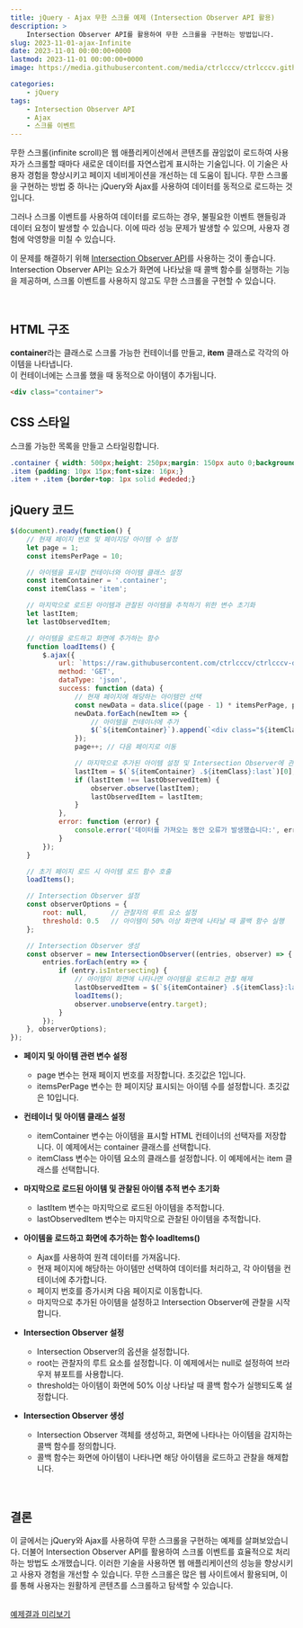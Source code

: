 ```yaml
---
title: jQuery - Ajax 무한 스크롤 예제 (Intersection Observer API 활용)
description: >  
    Intersection Observer API를 활용하여 무한 스크롤을 구현하는 방법입니다.
slug: 2023-11-01-ajax-Infinite
date: 2023-11-01 00:00:00+0000
lastmod: 2023-11-01 00:00:00+0000
image: https://media.githubusercontent.com/media/ctrlcccv/ctrlcccv.github.io/master/assets/img/post/2023-11-01-ajax-Infinite.webp

categories:
    - jQuery
tags:
    - Intersection Observer API
    - Ajax
    - 스크롤 이벤트
---
```

무한 스크롤(infinite scroll)은 웹 애플리케이션에서 콘텐츠를 끊임없이 로드하여 사용자가 스크롤할 때마다 새로운 데이터를 자연스럽게 표시하는 기술입니다. 이 기술은 사용자 경험을 향상시키고 페이지 네비게이션을 개선하는 데 도움이 됩니다. 무한 스크롤을 구현하는 방법 중 하나는 jQuery와 Ajax를 사용하여 데이터를 동적으로 로드하는 것입니다.



<ins class="adsbygoogle"
     style="display:block; text-align:center;"
     data-ad-layout="in-article"
     data-ad-format="fluid"
     data-ad-client="ca-pub-8535540836842352"
     data-ad-slot="2974559225"></ins>
<script>
     (adsbygoogle = window.adsbygoogle || []).push({});
</script>


그러나 스크롤 이벤트를 사용하여 데이터를 로드하는 경우, 불필요한 이벤트 핸들링과 데이터 요청이 발생할 수 있습니다. 이에 따라 성능 문제가 발생할 수 있으며, 사용자 경험에 악영향을 미칠 수 있습니다.

이 문제를 해결하기 위해 [Intersection Observer API](https://developer.mozilla.org/en-US/docs/Web/API/Intersection_Observer_API)를 사용하는 것이 좋습니다. Intersection Observer API는 요소가 화면에 나타났을 때 콜백 함수를 실행하는 기능을 제공하며, 스크롤 이벤트를 사용하지 않고도 무한 스크롤을 구현할 수 있습니다.  

<br>

## HTML 구조
**container**라는 클래스로 스크롤 가능한 컨테이너를 만들고, **item** 클래스로 각각의 아이템을 나타냅니다.  
이 컨테이너에는 스크롤 했을 때 동적으로 아이템이 추가됩니다.
```html
<div class="container">
```

## CSS 스타일
스크롤 가능한 목록을 만들고 스타일링합니다.
```css
.container { width: 500px;height: 250px;margin: 150px auto 0;background: #fff;border: 1px solid #ededed;border-radius:6px;overflow-x: hidden;overflow-y: auto;} 
.item {padding: 10px 15px;font-size: 16px;}
.item + .item {border-top: 1px solid #ededed;}
```

## jQuery 코드
```js
$(document).ready(function() {
    // 현재 페이지 번호 및 페이지당 아이템 수 설정
    let page = 1;
    const itemsPerPage = 10;

    // 아이템을 표시할 컨테이너와 아이템 클래스 설정
    const itemContainer = '.container';
    const itemClass = 'item'; 

    // 마지막으로 로드된 아이템과 관찰된 아이템을 추적하기 위한 변수 초기화
    let lastItem;
    let lastObservedItem; 

    // 아이템을 로드하고 화면에 추가하는 함수
    function loadItems() {
        $.ajax({
            url: `https://raw.githubusercontent.com/ctrlcccv/ctrlcccv-demo/main/2023-11-01-ajax-Infinite/test.json`,
            method: 'GET',
            dataType: 'json',
            success: function (data) {
                // 현재 페이지에 해당하는 아이템만 선택
                const newData = data.slice((page - 1) * itemsPerPage, page * itemsPerPage);
                newData.forEach(newItem => {
                    // 아이템을 컨테이너에 추가
                    $(`${itemContainer}`).append(`<div class="${itemClass}">${newItem.item}`);
                });
                page++; // 다음 페이지로 이동

                // 마지막으로 추가된 아이템 설정 및 Intersection Observer에 관찰
                lastItem = $(`${itemContainer} .${itemClass}:last`)[0];
                if (lastItem !== lastObservedItem) {
                    observer.observe(lastItem);
                    lastObservedItem = lastItem;
                }
            },
            error: function (error) {
                console.error('데이터를 가져오는 동안 오류가 발생했습니다:', error);
            }
        });
    }

    // 초기 페이지 로드 시 아이템 로드 함수 호출
    loadItems();

    // Intersection Observer 설정
    const observerOptions = {
        root: null,      // 관찰자의 루트 요소 설정
        threshold: 0.5   // 아이템이 50% 이상 화면에 나타날 때 콜백 함수 실행
    };

    // Intersection Observer 생성
    const observer = new IntersectionObserver((entries, observer) => {
        entries.forEach(entry => {
            if (entry.isIntersecting) {
                // 아이템이 화면에 나타나면 아이템을 로드하고 관찰 해제
                lastObservedItem = $(`${itemContainer} .${itemClass}:last`)[0];
                loadItems();
                observer.unobserve(entry.target);
            }
        });
    }, observerOptions);
});
```


<ins class="adsbygoogle"
     style="display:block; text-align:center;"
     data-ad-layout="in-article"
     data-ad-format="fluid"
     data-ad-client="ca-pub-8535540836842352"
     data-ad-slot="2974559225"></ins>
<script>
     (adsbygoogle = window.adsbygoogle || []).push({});
</script>


* **페이지 및 아이템 관련 변수 설정**  
  * page 변수는 현재 페이지 번호를 저장합니다. 초깃값은 1입니다.
  * itemsPerPage 변수는 한 페이지당 표시되는 아이템 수를 설정합니다. 초깃값은 10입니다.

* **컨테이너 및 아이템 클래스 설정**  
  * itemContainer 변수는 아이템을 표시할 HTML 컨테이너의 선택자를 저장합니다. 이 예제에서는 container 클래스를 선택합니다.
  * itemClass 변수는 아이템 요소의 클래스를 설정합니다. 이 예제에서는 item 클래스를 선택합니다.

* **마지막으로 로드된 아이템 및 관찰된 아이템 추적 변수 초기화**  
  * lastItem 변수는 마지막으로 로드된 아이템을 추적합니다.
  * lastObservedItem 변수는 마지막으로 관찰된 아이템을 추적합니다.

* **아이템을 로드하고 화면에 추가하는 함수 loadItems()**  
  * Ajax를 사용하여 원격 데이터를 가져옵니다.
  * 현재 페이지에 해당하는 아이템만 선택하여 데이터를 처리하고, 각 아이템을 컨테이너에 추가합니다.
  * 페이지 번호를 증가시켜 다음 페이지로 이동합니다.
  * 마지막으로 추가된 아이템을 설정하고 Intersection Observer에 관찰을 시작합니다.

* **Intersection Observer 설정**  
  * Intersection Observer의 옵션을 설정합니다.
  * root는 관찰자의 루트 요소를 설정합니다. 이 예제에서는 null로 설정하여 브라우저 뷰포트를 사용합니다.
  * threshold는 아이템이 화면에 50% 이상 나타날 때 콜백 함수가 실행되도록 설정합니다.

* **Intersection Observer 생성**  
  * Intersection Observer 객체를 생성하고, 화면에 나타나는 아이템을 감지하는 콜백 함수를 정의합니다.
  * 콜백 함수는 화면에 아이템이 나타나면 해당 아이템을 로드하고 관찰을 해제합니다.  
<br>

## 결론
이 글에서는 jQuery와 Ajax를 사용하여 무한 스크롤을 구현하는 예제를 살펴보았습니다. 더불어 Intersection Observer API를 활용하여 스크롤 이벤트를 효율적으로 처리하는 방법도 소개했습니다. 이러한 기술을 사용하면 웹 애플리케이션의 성능을 향상시키고 사용자 경험을 개선할 수 있습니다. 무한 스크롤은 많은 웹 사이트에서 활용되며, 이를 통해 사용자는 원활하게 콘텐츠를 스크롤하고 탐색할 수 있습니다.  
<br>

<div class="btn_wrap">
    <a target="_blank" href="https://ctrlcccv.github.io/ctrlcccv-demo/2023-11-01-ajax-Infinite/">예제결과 미리보기</a>
</div>

